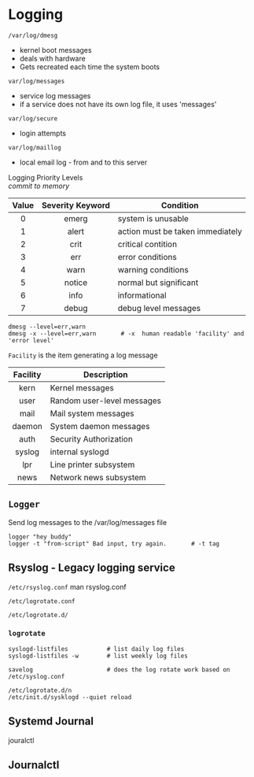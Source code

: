 # Logging

`/var/log/dmesg`  
- kernel boot messages
- deals with hardware
- Gets recreated each time the system boots  

`var/log/messages`
- service log messages
- if a service does not have its own log file, it uses 'messages'

`var/log/secure`
- login attempts

`var/log/maillog`
- local email log - from and to this server

Logging Priority Levels  
_commit to memory_

|Value|Severity Keyword|Condition|
|:---:|:--------------:|---------|
|0    |emerg|system is unusable|
|1    |alert|action must be taken immediately|
|2    |crit|critical contition|
|3    |err|error conditions|
|4    |warn|warning conditions|
|5    |notice|normal but significant|
|6    |info|informational|
|7    |debug|debug level messages|

    dmesg --level=err,warn
    dmesg -x --level=err,warn       # -x  human readable 'facility' and 'error level'

`Facility` is the item generating a log message

|Facility|Description|
|:------:|-----------|
|kern    |Kernel messages|
|user    |Random user-level messages|
|mail    |Mail system messages|
|daemon  |System daemon messages|
|auth    |Security Authorization |
|syslog  |internal syslogd |
|lpr     |Line printer subsystem |
|news    |Network news subsystem |

## `Logger`
Send log messages to the /var/log/messages file  

    logger "hey buddy"
    logger -t "from-script" Bad input, try again.       # -t tag



## Rsyslog - Legacy logging service
`/etc/rsyslog.conf`
man rsyslog.conf

`/etc/logrotate.conf`

`/etc/logrotate.d/`

### `logrotate`

    syslogd-listfiles           # list daily log files
    syslogd-listfiles -w        # list weekly log files

    savelog                     # does the log rotate work based on /etc/syslog.conf

    /etc/logrotate.d/n
    /etc/init.d/sysklogd --quiet reload



## Systemd Journal
jouralctl

## Journalctl